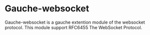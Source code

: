 # Gauche-websocket

Gauche-websocket is a gauche extention module of the websocket protocol.
This module support RFC6455 The WebSocket Protocol.


